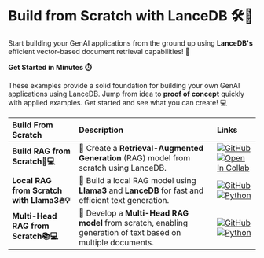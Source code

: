 # **Build from Scratch with LanceDB 🛠️🚀**

Start building your GenAI applications from the ground up using **LanceDB's** efficient vector-based document retrieval capabilities! 📑

**Get Started in Minutes ⏱️**

These examples provide a solid foundation for building your own GenAI applications using LanceDB. Jump from idea to **proof of concept** quickly with applied examples. Get started and see what you can create! 💻

| **Build From Scratch**                     | **Description**                                                                                              | **Links**                                                                                                                                                                                                                                                                                                                                                                                                                |
|:-------------------------------------------|:-------------------------------------------------------------------------------------------------------------|:-------------------------------------------------------------------------------------------------------------------------------------------------------------------------------------------------------------------------------------------------------------------------------------------------------------------------------------------------------------------------------------------------------------------------|
| **Build RAG from Scratch🚀💻**             | 📝 Create a **Retrieval-Augmented Generation** (RAG) model from scratch using LanceDB.                       | [![GitHub](https://img.shields.io/badge/github-%23121011.svg?style=for-the-badge&logo=github&logoColor=white)](https://github.com/lancedb/vectordb-recipes/tree/main/tutorials/RAG-from-Scratch)<br>[![Open In Collab](https://colab.research.google.com/assets/colab-badge.svg)]()                                                                                                                                  |
| **Local RAG from Scratch with Llama3🔥💡** | 🐫 Build a local RAG model using **Llama3** and **LanceDB** for fast and efficient text generation.          | [![GitHub](https://img.shields.io/badge/github-%23121011.svg?style=for-the-badge&logo=github&logoColor=white)](https://github.com/lancedb/vectordb-recipes/tree/main/tutorials/Local-RAG-from-Scratch)<br>[![Python](https://img.shields.io/badge/python-3670A0?style=for-the-badge&logo=python&logoColor=ffdd54)](https://github.com/lancedb/vectordb-recipes/blob/main/tutorials/Local-RAG-from-Scratch/rag.py)    |
| **Multi-Head RAG from Scratch📚💻**        | 🤯 Develop a **Multi-Head RAG model** from scratch, enabling generation of text based on multiple documents. | [![GitHub](https://img.shields.io/badge/github-%23121011.svg?style=for-the-badge&logo=github&logoColor=white)](https://github.com/lancedb/vectordb-recipes/tree/main/tutorials/Multi-Head-RAG-from-Scratch)<br>[![Python](https://img.shields.io/badge/python-3670A0?style=for-the-badge&logo=python&logoColor=ffdd54)](https://github.com/lancedb/vectordb-recipes/tree/main/tutorials/Multi-Head-RAG-from-Scratch) |
